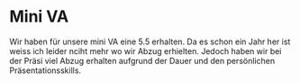 # Mini VA

Wir haben für unsere mini VA eine 5.5 erhalten. Da es schon ein Jahr her ist weiss ich leider nciht mehr wo wir Abzug erhielten. Jedoch haben wir bei der Präsi viel Abzug erhalten aufgrund der Dauer und den persönlichen Präsentationsskills.

